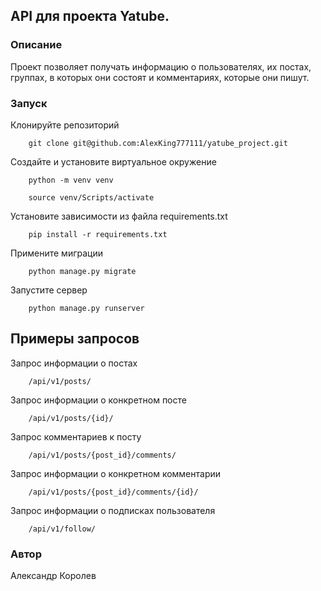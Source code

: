 ## API  для проекта Yatube.
### Описание
Проект позволяет получать информацию о пользователях, их постах, группах, в которых они состоят и комментариях, которые они пишут.

### Запуск
Клонируйте репозиторий
```
    git clone git@github.com:AlexKing777111/yatube_project.git
```
Создайте и установите виртуальное окружение
```
    python -m venv venv
```
```
    source venv/Scripts/activate
```
Установите зависимости из файла requirements.txt
```
    pip install -r requirements.txt
```
Примените миграции
```
    python manage.py migrate
```

Запустите сервер
```
    python manage.py runserver
```
## Примеры запросов
Запрос информации о постах
```
    /api/v1/posts/
```
Запрос информации о конкретном посте
```
    /api/v1/posts/{id}/
```
Запрос комментариев к посту
```
    /api/v1/posts/{post_id}/comments/
```
Запрос информации о конкретном комментарии
```
    /api/v1/posts/{post_id}/comments/{id}/
```
Запрос информации о подписках пользователя
```
    /api/v1/follow/
```
### Автор
Александр Королев

